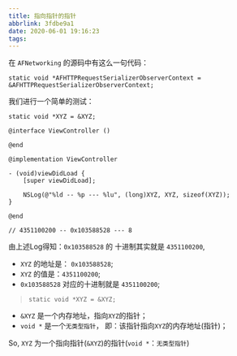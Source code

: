 ```yaml
---
title: 指向指针的指针
abbrlink: 3fdbe9a1
date: 2020-06-01 19:16:23
tags:
---
```



在 `AFNetworking` 的源码中有这么一句代码：

```objc
static void *AFHTTPRequestSerializerObserverContext = &AFHTTPRequestSerializerObserverContext;
```

我们进行一个简单的测试：
```objc
static void *XYZ = &XYZ;

@interface ViewController ()

@end

@implementation ViewController

- (void)viewDidLoad {
    [super viewDidLoad];
    
    NSLog(@"%ld -- %p --- %lu", (long)XYZ, XYZ, sizeof(XYZ));
}

@end

// 4351100200 -- 0x103588528 --- 8
```

由上述Log得知：`0x103588528` 的 十进制其实就是 `4351100200`,

- `XYZ` 的地址是： `0x103588528`;
- `XYZ` 的值是：`4351100200`;
- `0x103588528` 对应的十进制就是 `4351100200`;


> `static void *XYZ = &XYZ;`

- `&XYZ` 是一个内存地址，指向`XYZ`的指针；
- `void *` 是一个`无类型指针`， 即：该指针指向`XYZ`的内存地址(指针)；

So, `XYZ` 为一个指向指针(`&XYZ`)的指针(`void *`：`无类型指针`)




